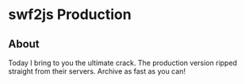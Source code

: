 # swf2js Production

## About
Today I bring to you the ultimate crack. The production version ripped straight from their servers. Archive as fast as you can!
